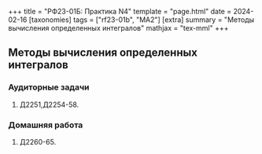 +++
title = "РФ23-01Б: Практика N4"
template = "page.html"
date = 2024-02-16
[taxonomies]
tags = ["rf23-01b", "MA2"]
[extra]
summary = "Методы вычисления определенных интегралов"
mathjax = "tex-mml"
+++

<!-- more -->
## Методы вычисления определенных интегралов

### Аудиторные задачи

1. Д2251,Д2254-58.

### Домашняя работа

1. Д2260-65.